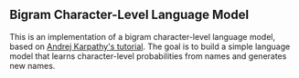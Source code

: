 ## Bigram Character-Level Language Model 

This is an implementation of a bigram character-level language model, based on [Andrej Karpathy's tutorial](https://www.youtube.com/watch?v=PaCmpygFfXo). 
The goal is to build a simple language model that learns character-level probabilities from names and generates new names.

